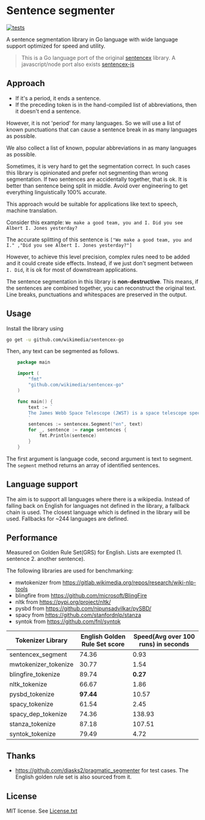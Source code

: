 # Sentence segmenter

[![tests](https://github.com/wikimedia/sentencex-go/actions/workflows/test.yml/badge.svg)](https://github.com/wikimedia/sentencex-go/actions/workflows/test.yml)

A sentence segmentation library in Go language with wide language support optimized for speed and utility.

> This is a Go language port of the original [sentencex](https://github.com/wikimedia/sentencex) library. A javascript/node port also exists [sentencex-js](https://github.com/wikimedia/sentencex-js)

## Approach

- If it's a period, it ends a sentence.
- If the preceding token is in the hand-compiled list of abbreviations, then it doesn't end a sentence.

However, it is not 'period' for many languages. So we will use a list of known punctuations that can cause a sentence break in as many languages as possible.

We also collect a list of known, popular abbreviations in as many languages as possible.

Sometimes, it is very hard to get the segmentation correct. In such cases this library is opinionated and prefer not segmenting than wrong segmentation.  If two sentences are accidentally together, that is ok. It is better than sentence being split in middle.
Avoid over engineering to get everything linguistically 100% accurate.

This approach would be suitable for applications like text to speech, machine translation.

Consider this example: `We make a good team, you and I. Did you see Albert I. Jones yesterday?`

The accurate splitting of this sentence is
`["We make a good team, you and I." ,"Did you see Albert I. Jones yesterday?"]`

However, to achieve this level precision, complex rules need to be added and it could create side effects. Instead, if we just don't segment between `I. Did`, it is ok for most of downstream applications.

The sentence segmentation in this library is **non-destructive**. This means, if the sentences are combined together, you can reconstruct the original text. Line breaks, punctuations and whitespaces are preserved in the output.

## Usage

Install the library using

```bash
go get -u github.com/wikimedia/sentencex-go
```

Then, any text can be segmented as follows.

```go
    package main

    import (
        "fmt"
        "github.com/wikimedia/sentencex-go"
    )

    func main() {
        text := `
        The James Webb Space Telescope (JWST) is a space telescope specifically designed to conduct infrared astronomy. The U.S. National Aeronautics and Space Administration (NASA) led Webb's design and development.
        `
        sentences := sentencex.Segment("en", text)
        for _, sentence := range sentences {
            fmt.Println(sentence)
        }
    }

```

The first argument is language code, second argument is text to segment. The `segment` method returns an array of identified sentences.

## Language support

The aim is to support all languages where there is a wikipedia. Instead of falling back on English for languages not defined in the library, a fallback chain is used. The closest language which is defined in the library will be used. Fallbacks for ~244 languages are defined.

## Performance

Measured on Golden Rule Set(GRS) for English. Lists are exempted (1. sentence 2. another sentence).

The following libraries are used for benchmarking:

- mwtokenizer from <https://gitlab.wikimedia.org/repos/research/wiki-nlp-tools>
- blingfire from <https://github.com/microsoft/BlingFire>
- nltk from <https://pypi.org/project/nltk/>
- pysbd from <https://github.com/nipunsadvilkar/pySBD/>
- spacy from <https://github.com/stanfordnlp/stanza>
- syntok from <https://github.com/fnl/syntok>

| Tokenizer Library               |  English Golden Rule Set score    | Speed(Avg over 100 runs) in seconds |
|--------------------------|------------|-----------|
| sentencex_segment |    74.36  |     0.93 |
| mwtokenizer_tokenize      |    30.77  |    1.54  |
| blingfire_tokenize        |    89.74  |    **0.27**  |
| nltk_tokenize             |    66.67  |    1.86  |
| pysbd_tokenize            |**97.44**  |    10.57 |
| spacy_tokenize            |    61.54  |     2.45 |
| spacy_dep_tokenize        |   74.36   |   138.93 |
| stanza_tokenize           |   87.18   |   107.51 |
| syntok_tokenize           |    79.49  |     4.72 |

## Thanks

- <https://github.com/diasks2/pragmatic_segmenter> for test cases. The English golden rule set is also sourced from it.

## License

MIT license. See [License.txt](./LICENSE.txt)
